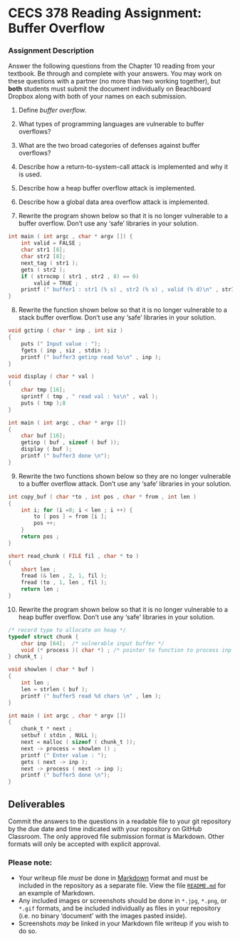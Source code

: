 # CECS 378 Reading Assignment: Buffer Overflow

### Assignment Description
Answer the following questions from the Chapter 10 reading from your textbook. Be through and complete with your answers. You may work on these questions with a partner (no more than two working together), but **both** students must submit the document individually on Beachboard Dropbox along with both of your names on each submission.

1. Define *buffer overflow*.

2. What types of programming languages are vulnerable to buffer overflows?

3. What are the two broad categories of defenses against buffer overflows?

4. Describe how a return-to-system-call attack is implemented and why it is used.

5. Describe how a heap buffer overflow attack is implemented.

6. Describe how a global data area overflow attack is implemented.

7. Rewrite the program shown below so that it is no longer vulnerable to a buffer overflow. Don’t use any ‘safe’ libraries in your solution.

``` C
int main ( int argc , char * argv []) {
    int valid = FALSE ;
    char str1 [8];
    char str2 [8];
    next_tag ( str1 );
    gets ( str2 );
    if ( strncmp ( str1 , str2 , 8) == 0)
        valid = TRUE ;
    printf (" buffer1 : str1 (% s) , str2 (% s) , valid (% d)\n" , str1 , str2 , valid );
}

```

8. Rewrite the function shown below so that it is no longer vulnerable to a stack buffer overflow. Don’t use any ‘safe’ libraries in your solution.
``` C
void gctinp ( char * inp , int siz )
{
    puts (" Input value : ");
    fgets ( inp , siz , stdin );
    printf (" buffer3 getinp read %s\n" , inp );
}

void display ( char * val )
{
    char tmp [16];
    sprintf ( tmp , " read val : %s\n" , val );
    puts ( tmp );8
}

int main ( int argc , char * argv [])
{
    char buf [16];
    getinp ( buf , sizeof ( buf ));
    display ( buf );
    printf (" buffer3 done \n");
}
```

9. Rewrite the two functions shown below so they are no longer vulnerable to a buffer overflow attack. Don’t use any ‘safe’ libraries in your solution.
``` C
int copy_buf ( char *to , int pos , char * from , int len )
{
    int i; for (i =0; i < len ; i ++) {
        to [ pos ] = from [i ];
        pos ++;
    }
    return pos ;
}

short read_chunk ( FILE fil , char * to )
{
    short len ;
    fread (& len , 2, 1, fil );
    fread (to , 1, len , fil );
    return len ;
}
```

10. Rewrite the program shown below so that it is no longer vulnerable to a heap buffer overflow. Don’t use any ‘safe’ libraries in your solution.
``` C
/* record type to allocate on heap */
typedef struct chunk {
    char inp [64];  /* vulnerable input buffer */
    void (* process )( char *) ; /* pointer to function to process inp */
} chunk_t ;

void showlen ( char * buf )
{
    int len ;
    len = strlen ( buf );
    printf (" buffer5 read %d chars \n" , len );
}

int main ( int argc , char * argv [])
{
    chunk_t * next ;
    setbuf ( stdin , NULL );
    next = malloc ( sizeof ( chunk_t ));
    next -> process = showlen () ;
    printf (" Enter value : ");
    gets ( next -> inp );
    next -> process ( next -> inp );
    printf (" buffer5 done \n");
}
```

## Deliverables

Commit the answers to the questions in a readable file to your git repository by the due date and time indicated with your repository on GitHub Classroom. The only approved file submission format is Markdown. Other formats will only be accepted with explicit approval.

### Please note:

* Your writeup file *must* be done in [Markdown](https://docs.github.com/en/get-started/writing-on-github/getting-started-with-writing-and-formatting-on-github/basic-writing-and-formatting-syntax) format and must be included in the repository as a separate file. View the file [`README.md`](README.md?plain=1) for an example of Markdown.
* Any included images or screenshots should be done in `*.jpg`, `*.png`, or `*.gif` formats, and be included individually as files in your repository (i.e. no binary ‘document’ with the images pasted inside).
* Screenshots *may* be linked in your Markdown file writeup if you wish to do so.
